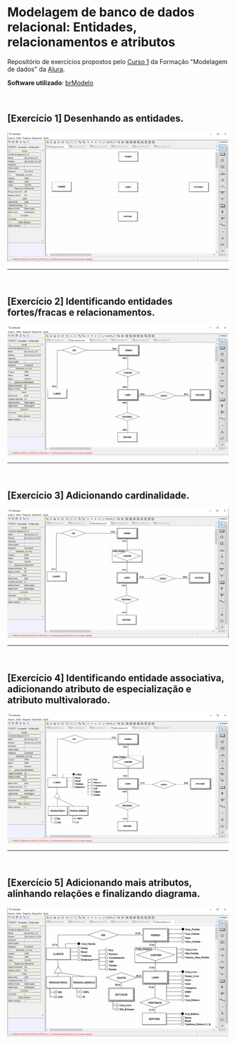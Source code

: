 # Modelagem de banco de dados relacional: Entidades, relacionamentos e atributos
Repositório de exercícios propostos pelo [Curso 1](https://cursos.alura.com.br/course/modelagem-banco-relacional-entidade-relacionamento-atributo) da Formação "Modelagem de dados" da [Alura](https://www.alura.com.br/).

**Software utilizado**: [brModelo](http://www.sis4.com/brModelo/download.html)

<br>

## [Exercício 1] Desenhando as entidades.

<img src="https://github.com/LeonarDev/Autoplay/blob/main/back-end/modelagem_db/1.DER_e_MRel/curso1/imagens/exercicio1.png?raw=true">

<hr>
<br>

## [Exercício 2] Identificando entidades fortes/fracas e relacionamentos.

<img src="https://github.com/LeonarDev/Autoplay/blob/main/back-end/modelagem_db/1.DER_e_MRel/curso1/imagens/exercicio2.png?raw=true">

<hr>
<br>

## [Exercício 3] Adicionando cardinalidade.

<img src="https://github.com/LeonarDev/Autoplay/blob/main/back-end/modelagem_db/1.DER_e_MRel/curso1/imagens/exercicio3.png?raw=true">

<hr>
<br>

## [Exercício 4] Identificando entidade associativa, adicionando atributo de especialização e atributo multivalorado.

<img src="https://github.com/LeonarDev/Autoplay/blob/main/back-end/modelagem_db/1.DER_e_MRel/curso1/imagens/exercicio4.png?raw=true">

<hr>
<br>

## [Exercício 5] Adicionando mais atributos, alinhando relações e finalizando diagrama.

<img src="https://github.com/LeonarDev/Autoplay/blob/main/back-end/modelagem_db/1.DER_e_MRel/curso1/imagens/exercicioFinal.png?raw=true">
